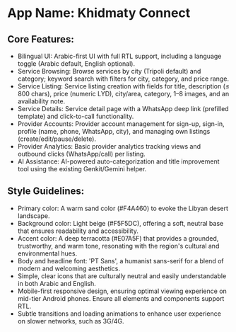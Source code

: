 # **App Name**: Khidmaty Connect

## Core Features:

- Bilingual UI: Arabic-first UI with full RTL support, including a language toggle (Arabic default, English optional).
- Service Browsing: Browse services by city (Tripoli default) and category; keyword search with filters for city, category, and price range.
- Service Listing: Service listing creation with fields for title, description (≤ 800 chars), price (numeric LYD), city/area, category, 1–8 images, and an availability note.
- Service Details: Service detail page with a WhatsApp deep link (prefilled template) and click-to-call functionality.
- Provider Accounts: Provider account management for sign-up, sign-in, profile (name, phone, WhatsApp, city), and managing own listings (create/edit/pause/delete).
- Provider Analytics: Basic provider analytics tracking views and outbound clicks (WhatsApp/call) per listing.
- AI Assistance: AI-powered auto-categorization and title improvement tool using the existing Genkit/Gemini helper.

## Style Guidelines:

- Primary color: A warm sand color (#F4A460) to evoke the Libyan desert landscape.
- Background color: Light beige (#F5F5DC), offering a soft, neutral base that ensures readability and accessibility.
- Accent color: A deep terracotta (#E07A5F) that provides a grounded, trustworthy, and warm tone, resonating with the region's cultural and environmental hues.
- Body and headline font: 'PT Sans', a humanist sans-serif for a blend of modern and welcoming aesthetics. 
- Simple, clear icons that are culturally neutral and easily understandable in both Arabic and English.
- Mobile-first responsive design, ensuring optimal viewing experience on mid-tier Android phones. Ensure all elements and components support RTL.
- Subtle transitions and loading animations to enhance user experience on slower networks, such as 3G/4G.